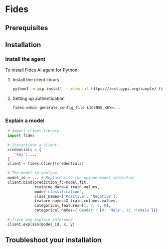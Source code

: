 # Fides

## Prerequisites

## Installation

### Install the agent
To install Fides AI agent for Python:

1. Install the client library 
    ```bash
    python3 -m pip install --index-url https://test.pypi.org/simple/ fides
    ```  
    
1. Setting up authentication
    ```bash
    fides-admin generate_config_file LICENSE_KEY=...
    ```

### Explain a model

   ```python
    # Import client library
    import fides
    
    # Instantiate a client
    credentials = {
       'key': ...
    }
    client = fides.Client(credentials) 
     
    # The model to analyze 
    model_id = ... # Replace with the unique model identifier
    client.bind(prediction_fc=model.fit,
                training_data=X_train.values,
                mode='classification',
                class_names=['Positive', 'Negative'], 
                feature_names=X_train.columns.values,
                categorical_features=[1, 3, 7, 8],
                categorical_names={'Gender': {0: 'Male', 1: 'Female'}})
    
    # Track and explain inference
    client.explain(model_id, x, y) 
   ```



## Troubleshoot your installation

